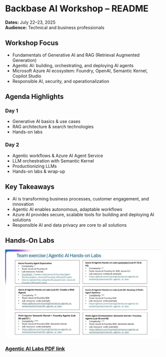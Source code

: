 # Backbase AI Workshop – README

**Dates:** July 22–23, 2025  
**Audience:** Technical and business professionals

## Workshop Focus
- Fundamentals of Generative AI and RAG (Retrieval Augmented Generation)
- Agentic AI: building, orchestrating, and deploying AI agents
- Microsoft Azure AI ecosystem: Foundry, OpenAI, Semantic Kernel, Copilot Studio
- Responsible AI, security, and operationalization

## Agenda Highlights

### Day 1
- Generative AI basics & use cases
- RAG architecture & search technologies
- Hands-on labs

### Day 2
- Agentic workflows & Azure AI Agent Service
- LLM orchestration with Semantic Kernel
- Productionizing LLMs
- Hands-on labs & wrap-up

## Key Takeaways
- AI is transforming business processes, customer engagement, and innovation
- Agentic AI enables autonomous, adaptable workflows
- Azure AI provides secure, scalable tools for building and deploying AI solutions
- Responsible AI and data privacy are core to all solutions

## Hands-On Labs
![](./images/labs.jpg)
### [Agentic AI Labs PDF link](./agentic_ai_labs.pdf)
